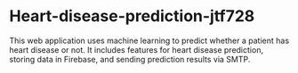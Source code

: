 # Heart-disease-prediction-jtf728
This web application uses machine learning to predict whether a patient has heart disease or not. It includes features for heart disease prediction, storing data in Firebase, and sending prediction results via SMTP.

